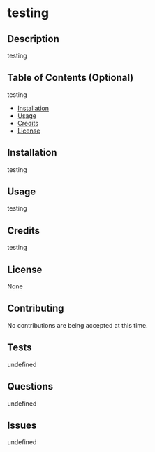 
  # testing

  ## Description
  testing

  ## Table of Contents (Optional)
  testing
  * [Installation](#installation)
  * [Usage](#usage)
  * [Credits](#credits)
  * [License](#license)

  ## Installation
  testing

  ## Usage 
  testing

  ## Credits
  testing
  
  ## License
  None
  
  ## Contributing
  No contributions are being accepted at this time.
  
  ## Tests
  undefined

  ## Questions
  undefined
  
  ## Issues
  undefined
